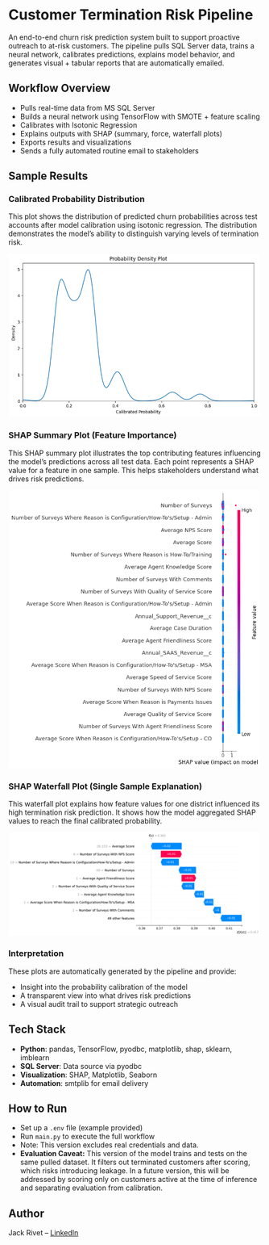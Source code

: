 # Customer Termination Risk Pipeline
An end-to-end churn risk prediction system built to support proactive outreach to at-risk customers. The pipeline pulls SQL Server data, trains a neural network, calibrates predictions, explains model behavior, and generates visual + tabular reports that are automatically emailed.

## Workflow Overview
- Pulls real-time data from MS SQL Server
- Builds a neural network using TensorFlow with SMOTE + feature scaling
- Calibrates with Isotonic Regression
- Explains outputs with SHAP (summary, force, waterfall plots)
- Exports results and visualizations
- Sends a fully automated routine email to stakeholders

## Sample Results

### Calibrated Probability Distribution
This plot shows the distribution of predicted churn probabilities across test accounts after model calibration using isotonic regression. The distribution demonstrates the model’s ability to distinguish varying levels of termination risk.

<img src="sample-results/density_plot 2025-05-28.png" alt="Calibrated Probability Plot" width="500"/>


### SHAP Summary Plot (Feature Importance)
This SHAP summary plot illustrates the top contributing features influencing the model’s predictions across all test data. Each point represents a SHAP value for a feature in one sample. This helps stakeholders understand what drives risk predictions.

<img src="sample-results/summary_plot 2025-05-28.png" alt="SHAP Summary Plot" width="500"/>

### SHAP Waterfall Plot (Single Sample Explanation)
This waterfall plot explains how feature values for one district influenced its high termination risk prediction. It shows how the model aggregated SHAP values to reach the final calibrated probability.

<img src="sample-results/waterfall_plot 2025-05-28.png" alt="SHAP Waterfall Plot" width="500"/>


### Interpretation
These plots are automatically generated by the pipeline and provide:
- Insight into the probability calibration of the model 
- A transparent view into what drives risk predictions 
- A visual audit trail to support strategic outreach

## Tech Stack
- **Python**: pandas, TensorFlow, pyodbc, matplotlib, shap, sklearn, imblearn
- **SQL Server**: Data source via pyodbc
- **Visualization**: SHAP, Matplotlib, Seaborn
- **Automation**: smtplib for email delivery

## How to Run
- Set up a `.env` file (example provided)
- Run `main.py` to execute the full workflow
- Note: This version excludes real credentials and data.
- **Evaluation Caveat:** 
This version of the model trains and tests on the same pulled dataset. It filters out terminated customers after scoring, which risks introducing leakage. In a future version, this will be addressed by scoring only on customers active at the time of inference and separating evaluation from calibration.
## Author
Jack Rivet – [LinkedIn](https://www.linkedin.com/in/jack-rivet-6a810a197)
